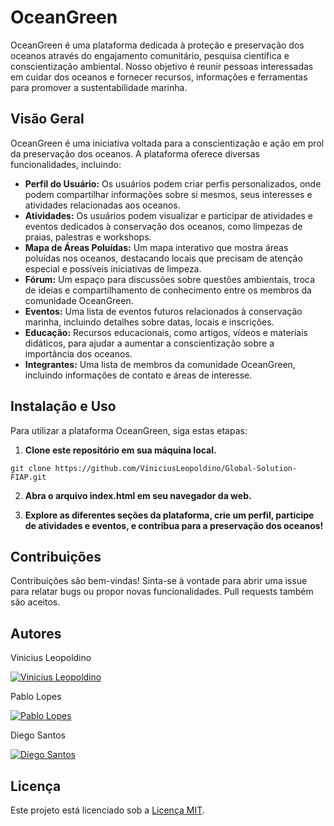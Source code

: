 
# OceanGreen
OceanGreen é uma plataforma dedicada à proteção e preservação dos oceanos através do engajamento comunitário, pesquisa científica e conscientização ambiental. Nosso objetivo é reunir pessoas interessadas em cuidar dos oceanos e fornecer recursos, informações e ferramentas para promover a sustentabilidade marinha.

## Visão Geral
OceanGreen é uma iniciativa voltada para a conscientização e ação em prol da preservação dos oceanos. A plataforma oferece diversas funcionalidades, incluindo:

- **Perfil do Usuário:** Os usuários podem criar perfis personalizados, onde podem compartilhar informações sobre si mesmos, seus interesses e atividades relacionadas aos oceanos.
- **Atividades:** Os usuários podem visualizar e participar de atividades e eventos dedicados à conservação dos oceanos, como limpezas de praias, palestras e workshops.
- **Mapa de Áreas Poluídas:** Um mapa interativo que mostra áreas poluídas nos oceanos, destacando locais que precisam de atenção especial e possíveis iniciativas de limpeza.
- **Fórum:** Um espaço para discussões sobre questões ambientais, troca de ideias e compartilhamento de conhecimento entre os membros da comunidade OceanGreen.
- **Eventos:** Uma lista de eventos futuros relacionados à conservação marinha, incluindo detalhes sobre datas, locais e inscrições.
- **Educação:** Recursos educacionais, como artigos, vídeos e materiais didáticos, para ajudar a aumentar a conscientização sobre a importância dos oceanos.
- **Integrantes:** Uma lista de membros da comunidade OceanGreen, incluindo informações de contato e áreas de interesse.

## Instalação e Uso
Para utilizar a plataforma OceanGreen, siga estas etapas:

1. **Clone este repositório em sua máquina local.**
```
git clone https://github.com/ViniciusLeopoldino/Global-Solution-FIAP.git
```

2. **Abra o arquivo index.html em seu navegador da web.**

3. **Explore as diferentes seções da plataforma, crie um perfil, participe de atividades e eventos, e contribua para a preservação dos oceanos!**

## Contribuições

Contribuições são bem-vindas! Sinta-se à vontade para abrir uma issue para relatar bugs ou propor novas funcionalidades. Pull requests também são aceitos.

## Autores

 Vinicius Leopoldino

[![Vinicius Leopoldino](https://skillicons.dev/icons?i=github,linkedin&perline=2)](https://github.com/ViniciusLeopoldino,https://www.linkedin.com/in/vinicius-leopoldino-de-oliveira-9a2194120/)

Pablo Lopes

[![Pablo Lopes](https://skillicons.dev/icons?i=github&perline=1)](https://github.com/Pablo0703)

Diego Santos

[![Diego Santos](https://skillicons.dev/icons?i=github&perline=1)](https://github.com/sashabiceps)

## Licença

Este projeto está licenciado sob a [Licença MIT](LICENSE).
